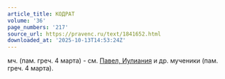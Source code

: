 ```yaml
---
article_title: КОДРАТ
volume: '36'
page_numbers: '217'
source_url: https://pravenc.ru/text/1841652.html
downloaded_at: '2025-10-13T14:53:24Z'
---
```


мч. (пам. греч. 4 марта) - см. [Павел, Иулиания](<https://pravenc.ru/text/Павел  Иулиания.html>) и др. мученики (пам. греч. 4 марта).
